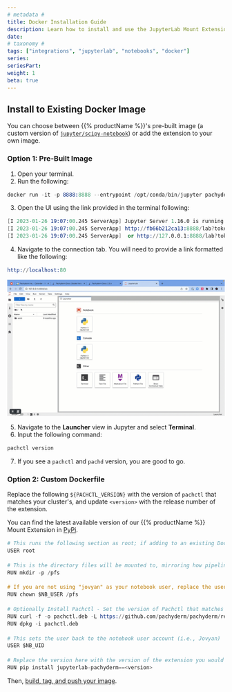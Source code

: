 ```yaml
---
# metadata #
title: Docker Installation Guide
description: Learn how to install and use the JupyterLab Mount Extension using a Docker image.
date:
# taxonomy #
tags: ["integrations", "jupyterlab", "notebooks", "docker"]
series:
seriesPart:
weight: 1
beta: true
---
```



## Install to Existing Docker Image

You can choose between {{% productName %}}'s pre-built image (a custom version of [`jupyter/scipy-notebook`](https://jupyter-docker-stacks.readthedocs.io/en/latest/using/selecting.html#jupyter-scipy-notebook)) or add the extension to your own image.

### Option 1: Pre-Built Image

1. Open your terminal.
2. Run the following:
 ```s
 docker run -it -p 8888:8888 --entrypoint /opt/conda/bin/jupyter pachyderm/notebooks-user:v{{% extensionJupyterLab %}}
 ```
3. Open the UI using the link provided in the terminal following:
 ```s
 [I 2023-01-26 19:07:00.245 ServerApp] Jupyter Server 1.16.0 is running at:
[I 2023-01-26 19:07:00.245 ServerApp] http://fb66b212ca13:8888/lab?token=013dbb47fc32c0f1ec8277a399e8ccf0e4eb87055942a21d
[I 2023-01-26 19:07:00.245 ServerApp]  or http://127.0.0.1:8888/lab?token=013dbb47fc32c0f1ec8277a399e8ccf0e4eb87055942a21d
 ```
4. Navigate to the connection tab. You will need to provide a link formatted like the following:
 ```s
 http://localhost:80
 ```
 ![mount connection url](/images/jupyterlab-extension/mount-connection-url.gif)

5. Navigate to the **Launcher** view in Jupyter and select **Terminal**.
6. Input the following command:
 ```s
 pachctl version
 ```
7.  If you see a `pachctl` and `pachd` version, you are good to go.


### Option 2: Custom Dockerfile

Replace the following `${PACHCTL_VERSION}` with the version of `pachctl` that matches your cluster's, and update `<version>` with the release number of the extension.

You can find the latest available version of our {{% productName %}} Mount Extension in [PyPi](https://pypi.org/project/jupyterlab-pachyderm/).

```s
# This runs the following section as root; if adding to an existing Dockerfile, set the user back to whatever you need.
USER root

# This is the directory files will be mounted to, mirroring how pipelines are run.
RUN mkdir -p /pfs

# If you are not using "jovyan" as your notebook user, replace the user here.
RUN chown $NB_USER /pfs

# Optionally Install Pachctl - Set the version of Pachctl that matches your cluster deployment.
RUN curl -f -o pachctl.deb -L https://github.com/pachyderm/pachyderm/releases/download/v${PACHCTL_VERSION}/pachctl_${PACHCTL_VERSION}_amd64.deb
RUN dpkg -i pachctl.deb

# This sets the user back to the notebook user account (i.e., Jovyan)
USER $NB_UID

# Replace the version here with the version of the extension you would like to install from https://pypi.org/project/jupyterlab-pachyderm/
RUN pip install jupyterlab-pachyderm==<version>
```

Then, [build, tag, and push your image](/{{%release%}}/learn/developer-workflow/working-with-pipelines/#step-2-build-your-docker-image).